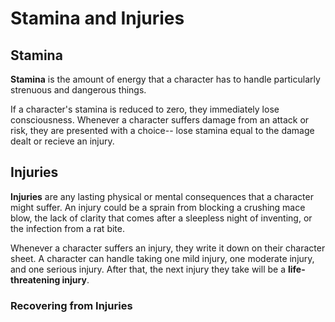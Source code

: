 # Stamina and Injuries

<!-- why have health tho? -->

<!-- Tension is necessary for drama. Nothing is more exciting than overcoming an obstacle where failure would have meant death. However, death from a single obstacle is unfulfilling-- we feel cheated when a single pit of spikes skewers our hero of the past several hours in the space of ten fateful seconds, particularly if we play that hero. -->

## Stamina

**Stamina** is the amount of energy that a character has to handle particularly strenuous and dangerous things.

If a character's stamina is reduced to zero, they immediately lose consciousness. Whenever a character suffers damage from an attack or risk, they are presented with a choice-- lose stamina equal to the damage dealt or recieve an injury.

<!-- Stamina is a health bar based on Brawn. Players should be able to take about six hits before injuries, so high stamina characters should be around 50 to start and around 200 at max level (+2 skill dice, +15 brawn) -->



## Injuries

**Injuries** are any lasting physical or mental consequences that a character might suffer. An injury could be a sprain from blocking a crushing mace blow, the lack of clarity that comes after a sleepless night of inventing, or the infection from a rat bite. 

Whenever a character suffers an injury, they write it down on their character sheet. A character can handle taking one mild injury, one moderate injury, and one serious injury. After that, the next injury they take will be a **life-threatening injury**.

<!-- Whenever a character attempts to do something  pertaining to an injury, they must spend a die on that injury. -->



### Recovering from Injuries

<!-- injuries can be treated by knowledge. -->

